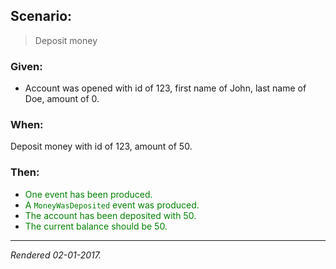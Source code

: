 ## Scenario:

> Deposit money

### Given:

- Account was opened with id of 123, first name of John, last name of Doe, amount of 0.

### When:

Deposit money with id of 123, amount of 50.

### Then:

- <font style='color: green !important;'>One event has been produced.</font>
- <font style='color: green !important;'>A `MoneyWasDeposited` event was produced.</font>
- <font style='color: green !important;'>The account has been deposited with 50.</font>
- <font style='color: green !important;'>The current balance should be 50.</font>

---
*Rendered 02-01-2017.*
